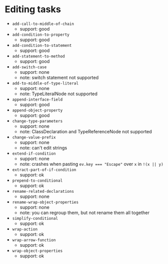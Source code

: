# Editing tasks

- `add-call-to-middle-of-chain`
  - support: good
- `add-condition-to-property`
  - support: good
- `add-condition-to-statement`
  - support: good
- `add-statement-to-method`
  - support: good
- `add-switch-case`
  - support: none
  - note: switch statement not supported
- `add-to-middle-of-type-literal`
  - support: none
  - note: TypeLiteralNode not supported
- `append-interface-field`
  - support: good
- `append-object-property`
  - support: good
- `change-type-parameters`
  - support: none
  - note: ClassDeclaration and TypeReferenceNode not supported
- `change-value-prefix`
  - support: none
  - note: can't edit strings
- `extend-if-condition`
  - support: none
  - note: crashes when pasting `ev.key === "Escape"` over `x` in `!(x || y)`
- `extract-part-of-if-condition`
  - support: ok
- `prepend-to-conditional`
  - support: ok
- `rename-related-declarations`
  - support: none
- `rename-wrap-object-properties`
  - support: none
  - note: you can regroup them, but not rename them all together
- `simplify-conditional`
  - support: ok
- `wrap-action`
  - support: ok
- `wrap-arrow-function`
  - support: ok
- `wrap-object-properties`
  - support: ok

